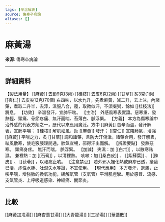 ```yaml
---
tags: [辛溫解表]
source: 傷寒卒病論
aliases: []
---
```


# 麻黃湯

**來源**: 傷寒卒病論  

---

## 詳細資料
【製法用量】 [[麻黃]] 去節9克(3兩) [[桂枝]] 去皮6克(2兩) [[甘草]] 炙3克(1兩) [[杏仁]] 去皮尖12克(70個)
右四味，以水九升，先煮麻黃，減二升，去上沫，內諸藥，煮取二升半，去滓，溫服八合，覆，取微似汗，不須啜粥，餘如 [[桂枝法]] 將息。
【功效】
辛溫發汗，宣肺平喘。
【主治】
外感風寒表實證。惡寒重、發熱輕、頭痛、骨節疼痛、無汗而喘、苔薄白、脈浮緊。
【方義】
本方為傷寒論中治外感的代表方劑之一，歷代以來應用廣泛。方中 [[麻黃]] 苦辛而溫，發汗解表，宣肺平喘； [[桂枝]] 解肌祛風，助 [[麻黃]] 發汗； [[杏仁]] 宣降肺氣，增強 [[麻黃]] 平喘之力，炙 [[甘草]] 調和諸藥，且防大汗傷津。諸藥合用，發汗解表，祛風散寒，使毛竅腠理開通，肺氣宣暢，邪得汗出而解。
【辨證要點】
發熱惡寒。
頭痛身疼。
無汗而喘。
脈浮緊。
【加減】
夾濕：加 [[白朮]] ，以散寒祛濕。
兼裡熱：加 [[石膏]] ，以清裡熱。
咳嗽：加 [[桑白皮]] 、 [[紫蘇葉]] 、 [[陳皮]] 、 [[茯苓]] ，以祛痰止咳。
【注意禁忌】
若外邪入裡化熱或麻疹已透，瘡瘍已潰，虛性水腫、吐瀉失水等證，不宜使用。
【現代應用】
本方發汗，退熱，止咳平喘，增強肺的換氣功能，緩解氣管（支氣管）平滑肌痙攣。用於感冒、流感、支氣管炎、上呼吸道感染、神經痛、關節炎。

---

## 比較
[[麻黃加朮湯]]
[[麻杏薏甘湯]]
[[大青龍湯]]
[[三拗湯]]
[[華蓋散]]
